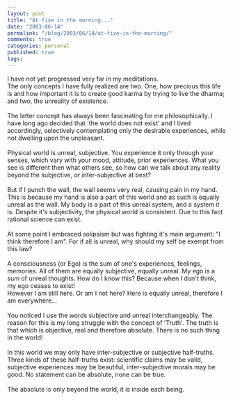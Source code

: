 ```yaml
---
layout: post
title: "At five in the morning..."
date: "2003-06-14"
permalink: "/blog/2003/06/14/at-five-in-the-morning/"
comments: true
categories: personal
published: true
tags: 
---
```


I have not yet progressed very far in my meditations. <br />The only concepts I have fully realized are two. One, how precious this life is and how important it is to create good karma by trying to live the dharma; and two, the unreality of existence.<br /><br />The latter concept has always been fascinating for me philosophically. I have long ago decided that 'the world does not exist' and I lived accordingly, selectively contemplating only the desirable experiences, while not dwelling upon the unpleasant. <br /><br />Physical world is unreal, subjective. You experience it only through your senses, which vary with your mood, attitude, prior experiences. What you see is different then what others see, so how can we talk about any reality beyond the subjective, or inter-subjective at best? <br /><br />But if I punch the wall, the wall seems very real, causing pain in my hand. This is because my hand is also a part of this world and as such is equally unreal as the wall. My body is a part of this unreal system, and a system it is. Despite it's subjectivity, the physical world is consistent. Due to this fact rational science can exist. <br /><br />At some point I embraced solipsism but was fighting it's main argument: "I think therefore I am". For if all is unreal, why should my self be exempt from this law? <br /><br />A consciousness (or Ego) is the sum of one's experiences, feelings, memories. All of them are equally subjective, equally unreal. My ego is a sum of unreal thoughts. How do I know this? Because when I don't think, my ego ceases to exist! <br />However I am still here. Or am I not here? Here is equally unreal, therefore I am everywhere... <br /><br />You noticed I use the words subjective and unreal interchangeably. The reason for this is my long struggle with the concept of 'Truth'. The truth is that which is objective, real and therefore absolute. There is no such thing in the world! <br /><br />In this world we may only have inter-subjective or subjective half-truths. Three kinds of these half-truths exist: scientific claims may be valid, subjective experiences may be beautiful, inter-subjective morals may be good. No statement can be absolute, none can be true.<br /><br />The absolute is only beyond the world, it is inside each being.<br />